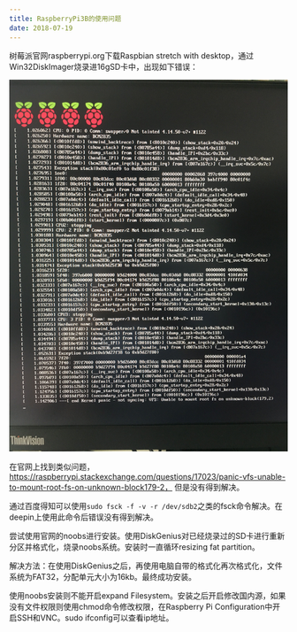 ```yaml
---
title: RaspberryPi3B的使用问题
date: 2018-07-19
---
```


树莓派官网raspberrypi.org下载Raspbian stretch with desktop，通过Win32DiskImager烧录进16gSD卡中，出现如下错误：

![](/images/raspberry.jpg)

在官网上找到类似问题，https://raspberrypi.stackexchange.com/questions/17023/panic-vfs-unable-to-mount-root-fs-on-unknown-block179-2， 但是没有得到解决。

通过百度得知可以使用`sudo fsck -f -v -r /dev/sdb2`之类的fsck命令解决。在deepin上使用此命令后错误没有得到解决。

尝试使用官网的noobs进行安装。使用DiskGenius对已经烧录过的SD卡进行重新分区并格式化，烧录noobs系统。安装时一直循环resizing fat partition。

解决方法：在使用DiskGenius之后，再使用电脑自带的格式化再次格式化，文件系统为FAT32，分配单元大小为16kb。最终成功安装。

使用noobs安装则不能开启expand Filesystem。安装之后开启修改国内源，如果没有文件权限则使用chmod命令修改权限，在Raspberry Pi Configuration中开启SSH和VNC。sudo ifconfig可以查看ip地址。

